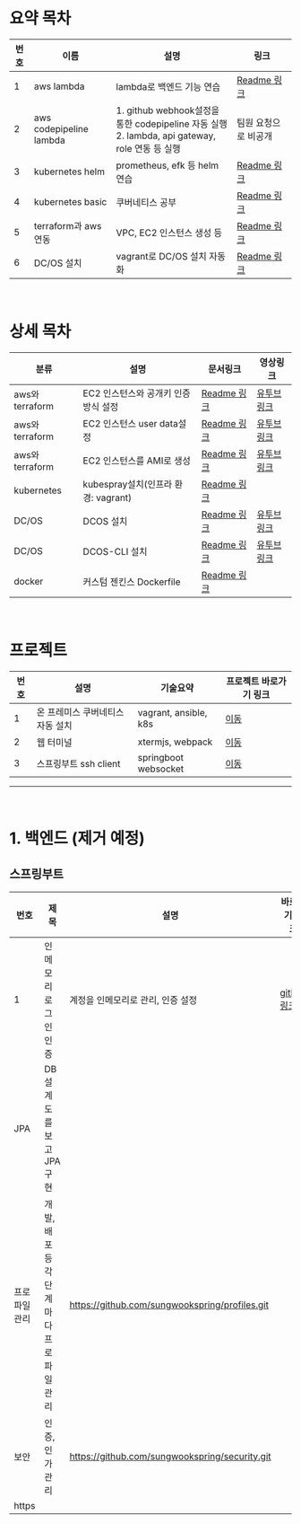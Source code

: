 # 요약 목차
| 번호 | 이름 | 설명 | 링크 |
| ---- | ---- | ---- | ---- |
| 1 | aws lambda | lambda로 백엔드 기능 연습 | [Readme 링크](./aws/lambda/Readme.md) |
| 2 | aws codepipeline lambda | 1. github webhook설정을 통한 codepipeline 자동 실행 <br> 2. lambda, api gateway, role 연동 등 실행 | 팀원 요청으로 비공개 |
| 3 | kubernetes helm | prometheus, efk 등 helm 연습  | [Readme 링크](./kubernetes/helm/Readme.md) |
| 4 | kubernetes basic | 쿠버네티스 공부  | [Readme 링크](./kubernetes/basic/Readme.md) |
| 5 | terraform과 aws연동 | VPC, EC2 인스턴스 생성 등 | [Readme 링크](./aws/terraform/Readme.md) |
| 6 | DC/OS 설치 | vagrant로 DC/OS 설치 자동화 | [Readme 링크](./Dcos/install/manual/Readme.md) |

<br>

# 상세 목차
| 분류 | 설명 | 문서링크 | 영상링크 |
| --- | --- | ----- | ------ |
| aws와 terraform | EC2 인스턴스와 공개키 인증방식 설정 | [Readme 링크](./aws/terraform/9_ec2-userdata/Readme.md) | [유투브 링크](https://youtu.be/rHm6C2-77uA) |
| aws와 terraform | EC2 인스턴스 user data설정 | [Readme 링크](./aws/terraform/12_ec2-user-data/Readme.md) | [유투브 링크](https://youtu.be/qAvSbUEjWnU) |
| aws와 terraform | EC2 인스턴스를 AMI로 생성 | [Readme 링크](./aws/terraform/11_create-ami/Readme.md) | [유투브 링크](https://youtu.be/j4O1nrworMU) |
| kubernetes | kubespray설치(인프라 환경: vagrant) | [Readme 링크](./kubernetes/kubespray/Readme.md) | |
| DC/OS | DCOS 설치 | [Readme 링크](./Dcos/install/manual/Readme.md) | [유투브 링크](https://youtu.be/y1rOk_c_a-o) |
| DC/OS | DCOS-CLI 설치 | [Readme 링크](./Dcos/manual/dcos_cli.md) | [유투브 링크](https://youtu.be/7QWhCVIiEVo) |
| docker | 커스텀 젠킨스 Dockerfile | [Readme 링크](./docker/jenkins-dood/Readme.md) | |

<br>

# 프로젝트
| 번호 | 설명 | 기술요약 | 프로젝트 바로가기 링크 |
| ---- | ------- | --------- | ----------- |
| 1 | 온 프레미스 쿠버네티스 자동 설치 | vagrant, ansible, k8s | [이동](https://github.com/choisungwook/installK8s_in_vagrantWithAnsible) |
| 2 | 웹 터미널 | xtermjs, webpack | [이동](https://github.com/choisungwook/web_terminal.git) |
| 3 | 스프링부트 ssh client | springboot websocket | [이동](https://github.com/choisungwook/web_terinal_try2.git) |

---

<br>

# 1. 백엔드 (제거 예정)
## 스프링부트
| 번호 | 제목 | 설명 | 바로가기 링크 |
| ---- | ----- | --------------------- | -------------------|
| 1 | 인메모리 로그인 인증 | 계정을 인메모리로 관리, 인증 설정 | [github 링크](https://github.com/choisungwook/springsecurity-InMemory-Authentication) |
| JPA | DB설계도를 보고 JPA구현 |   |
| 프로파일관리 | 개발, 배포 등 각 단계마다 프로파일 관리 | https://github.com/sungwookspring/profiles.git |
| 보안 | 인증,인가 관리 | https://github.com/sungwookspring/security.git  |
| https | | |